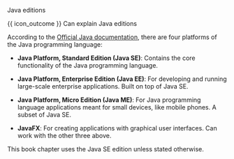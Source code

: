 <span id="title">Java editions</span>

<span id="prereqs"></span>

<span id="outcomes">{{ icon_outcome }} Can explain Java editions</span>

<div id="body">

According to the [Official Java documentation](https://docs.oracle.com/javaee/6/firstcup/doc/gkhoy.html), there are four platforms of the Java programming language:

* **Java Platform, Standard Edition (Java SE)**: Contains the core functionality of the Java programming language.

* **Java Platform, Enterprise Edition (Java EE)**: For developing and running large-scale enterprise applications. Built on top of Java SE.

* **Java Platform, Micro Edition (Java ME)**: For Java programming language applications meant for small devices, like mobile phones. A subset of Java SE.

* **JavaFX**: For creating applications with graphical user interfaces. Can work with the other three above.

This book chapter uses the Java SE edition unless stated otherwise.

</div>

<div id="extras">
</div>
